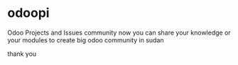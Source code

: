 # odoopi
Odoo Projects and Issues community 
now you can share your knowledge or your modules to create big odoo community in sudan

thank you
